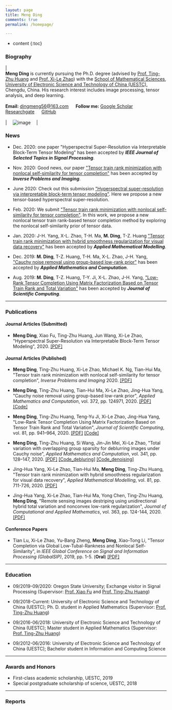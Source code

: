 ```yaml
---
layout: page
title: Meng Ding
comments: true
permalink: /homepage/

---
```


* content
{:toc}


 
### Biography
 
| <br>**Meng Ding** is currently pursuing the Ph.D. degree (advised by [Prof. Ting-Zhu Huang](http://www.math.uestc.edu.cn/info/1081/2041.htm) and [Prof. Xi-Le Zhao](https://zhaoxile.github.io/)) with the [School of Mathematical Sciences](http://www.math.uestc.edu.cn/index.htm), [University of Electronic Science and Technology of China (UESTC)](https://www.uestc.edu.cn/), Chengdu, China. His research interest includes image processing, tensor analysis, and deep learning. <br> <br> **Email:** <dingmeng56@163.com>  &emsp; **Follow me:** [Google Scholar](https://scholar.google.com.tw/citations?hl=zh-CN&view_op=list_works&gmla=AJsN-F7aCBR-GbzcsJXUqtZ36le4aCKRYE-MG2FgUHKGmflkpKYkt1Wip0p_V9niBK2K3Ax2nOE9sfcGNTNsyJkQq729mHG3_IW_WT-BRTqsnVC3HiMqdK4&user=BqNY1mUAAAAJ)  &emsp; [Researchgate](https://www.researchgate.net/profile/Meng_Ding15)  &emsp; [GitHub](https://github.com/MengDing56) <br><br>| &emsp;![image](https://MengDing56.github.io/images/dingmeng.jpg)&emsp; |

### News
* Dec. 2020: one paper "Hyperspectral Super-Resolution via Interpretable Block-Term Tensor Modeling" has been accepted by _**IEEE Journal of Selected Topics in Signal Processing**_.

* Nov. 2020: Good news, our paper ["Tensor train rank minimization with nonlocal self-similarity for tensor completion"](https://MengDing56.gitHub.io/papers/20Arxiv_Nonlocal_TT_TC.pdf) has been accepted by _**Inverse Problems and Imaging**_.

* June 2020: Check out this submission ["Hyperspectral super-resolution via interpretable block-term tensor modeling"](https://MengDing56.gitHub.io/papers/20Arxiv_SCBTD_HSR.pdf). Here we propose a new tensor-based hyperspectral super-resolution.

* Feb. 2020: We submit ["Tensor train rank minimization with nonlocal self-similarity for tensor completion"](https://MengDing56.gitHub.io/papers/20Arxiv_Nonlocal_TT_TC.pdf). In this work, we propose a new nonlocal tensor train rank-based tensor completion method by exploring the nonlocal self-similarity prior of tensor data.

* Jan. 2020: J-H. Yang, X-L. Zhao, T-H. Ma, **M. Ding**, T-Z. Huang ["Tensor train rank minimization with hybrid smoothness regularization for visual data recovery"](https://MengDing56.gitHub.io/papers/20AMM_JHYang_TT.pdf) has been accepted by _**Applied Mathematical Modelling**_.

* Dec. 2019: **M. Ding**, T-Z. Huang, T-H. Ma, X-L. Zhao, J-H. Yang, ["Cauchy noise removal using group-based low-rank prior"](https://MengDing56.gitHub.io/papers/20AMC_Nonlocal_Cauchy.pdf) has been accepted by _**Applied Mathematics and Computation**_.

* Aug. 2019: **M. Ding**, T-Z. Huang, T-Y. Ji, X-L. Zhao, J-H. Yang, ["Low-Rank Tensor Completion Using Matrix Factorization Based on Tensor Train Rank and Total Variation"](https://MengDing56.gitHub.io/papers/20JSC_MFTTTV_TC.pdf) has been accepted by _**Journal of Scientific Computing**_.

---

### Publications

#### Journal Articles (Submitted)

* **Meng Ding**, Xiao Fu, Ting-Zhu Huang, Jun Wang, Xi-Le Zhao, "Hyperspectral Super-Resolution via Interpretable Block-Term Tensor Modeling", 2020. [[PDF]](https://MengDing56.gitHub.io/papers/20Arxiv_SCBTD_HSR.pdf)


#### Journal Articles (Published)

* **Meng Ding**, Ting-Zhu Huang, Xi-Le Zhao, Michael K. Ng, Tian-Hui Ma, "Tensor train rank minimization with nonlocal self-similarity for tensor completion", _Inverse Problems and Imaging_ 2020. [[PDF]](https://MengDing56.gitHub.io/papers/20Arxiv_Nonlocal_TT_TC.pdf) 

* **Meng Ding**, Ting-Zhu Huang, Tian-Hui Ma, Xi-Le Zhao, Jing-Hua Yang, "Cauchy noise removal using group-based low-rank prior", _Applied Mathematics and Computation_, vol. 372, pp. 124971, 2020. [[PDF]](https://MengDing56.gitHub.io/papers/20AMC_Nonlocal_Cauchy.pdf) [[Code]](https://MengDing56.gitHub.io/codes/GBLR.rar)

* **Meng Ding**, Ting-Zhu Huang, Teng-Yu Ji, Xi-Le Zhao, Jing-Hua Yang, "Low-Rank Tensor Completion Using Matrix Factorization Based on Tensor Train Rank and Total Variation", _Journal of Scientific Computing_, vol. 81, pp. 941–964, 2020. [[PDF]](https://MengDing56.gitHub.io/papers/20JSC_MFTTTV_TC.pdf) [[Code]](https://MengDing56.gitHub.io/codes/MF-TTTV.rar)

* **Meng Ding**, Ting-Zhu Huang, Si Wang, Jin-Jin Mei, Xi-Le Zhao, "Total variation with overlapping group sparsity for deblurring images under Cauchy noise", _Applied Mathematics and Computation_, vol. 341, pp. 128–147, 2020. [[PDF]](https://MengDing56.gitHub.io/papers/19AMC_OGSTV_Cauchy.pdf) [[Code_debluring]](https://MengDing56.gitHub.io/codes/Cauchy_OGSTV_debluring.rar) [[Code_denoising]](https://MengDing56.gitHub.io/codes/Cauchy_OGSTV_denoising.rar)

* Jing-Hua Yang, Xi-Le Zhao, Tian-Hui Ma, **Meng Ding**, Ting-Zhu Huang, "Tensor train rank minimization with hybrid smoothness regularization for visual data recovery", _Applied Mathematical Modelling_, vol. 81, pp. 711-726, 2020. [[PDF]](https://MengDing56.gitHub.io/papers/20AMM_JHYang_TT.pdf)

* Jing-Hua Yang, Xi-Le Zhao, Tian-Hui Ma, Yong Chen, Ting-Zhu Huang, **Meng Ding**, "Remote sensing images destriping using unidirectional hybrid total variation and nonconvex low-rank regularization", _Journal of Computational and Applied Mathematics_, vol. 363, pp. 124-144, 2020. [[PDF]](https://MengDing56.gitHub.io/papers/20JCAM_JHYang_RS.pdf)

#### Conference Papers

* Tian Lu, Xi-Le Zhao, Yu-Bang Zheng, **Meng Ding**, Xiao-Tong Li, "Tensor Completion via Global Low-Tubal-Rankness and Nonlocal Self-Similarity", in _IEEE Global Conference on Signal and Information Processing (GlobalSIP)_, 2019, pp. 1-5. (**Oral**) [[PDF]](https://MengDing56.gitHub.io/papers/20GlobalSIP_TianLu.pdf)
 
---

### Education 
* 09/2019-09/2020: Oregon State University; Exchange visitor in Signal Processing (Supervisor: [Prof. Xiao Fu](http://people.oregonstate.edu/~fuxia/) and [Prof. Ting-Zhu Huang](http://www.math.uestc.edu.cn/info/1081/2041.htm))

* 09/2018-Current: University of Electronic Science and Technology of China (UESTC); Ph. D. student in Applied Mathematics (Supervisor: [Prof. Ting-Zhu Huang](http://www.math.uestc.edu.cn/info/1081/2041.htm))

* 09/2016-06/2018: University of Electronic Science and Technology of China (UESTC); Master student in Applied Mathematics (Supervisor: [Prof. Ting-Zhu Huang](http://www.math.uestc.edu.cn/info/1081/2041.htm))

* 09/2012-06/2016: University of Electronic Science and Technology of China (UESTC); Bachelor student in Information and Computing Science

---

### Awards and Honors
*  First-class academic scholarship, UESTC, 2019
*  Special postgraduate scholarship of science, UESTC, 2018

---

### Reports
